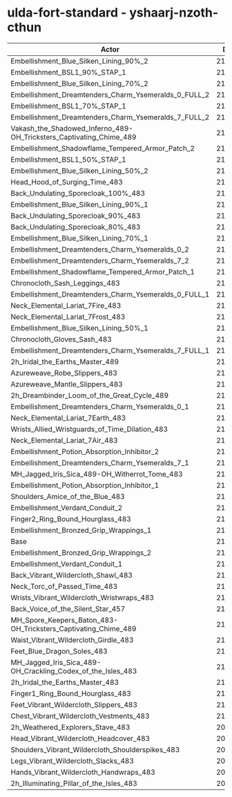 # ulda-fort-standard - yshaarj-nzoth-cthun
| Actor | DPS | Increase |
|---|:---:|:---:|
|Embellishment_Blue_Silken_Lining_90%_2|218478|3.38%|
|Embellishment_BSL1_90%_STAP_1|217321|2.83%|
|Embellishment_Blue_Silken_Lining_70%_2|216828|2.60%|
|Embellishment_Dreamtenders_Charm_Ysemeralds_0_FULL_2|216686|2.53%|
|Embellishment_BSL1_70%_STAP_1|216418|2.41%|
|Embellishment_Dreamtenders_Charm_Ysemeralds_7_FULL_2|216068|2.24%|
|Vakash_the_Shadowed_Inferno_489-OH_Tricksters_Captivating_Chime_489|216038|2.23%|
|Embellishment_Shadowflame_Tempered_Armor_Patch_2|216000|2.21%|
|Embellishment_BSL1_50%_STAP_1|215679|2.06%|
|Embellishment_Blue_Silken_Lining_50%_2|215248|1.85%|
|Head_Hood_of_Surging_Time_483|215163|1.81%|
|Back_Undulating_Sporecloak_100%_483|214956|1.71%|
|Embellishment_Blue_Silken_Lining_90%_1|214857|1.67%|
|Back_Undulating_Sporecloak_90%_483|214512|1.50%|
|Back_Undulating_Sporecloak_80%_483|214133|1.33%|
|Embellishment_Blue_Silken_Lining_70%_1|214121|1.32%|
|Embellishment_Dreamtenders_Charm_Ysemeralds_0_2|213926|1.23%|
|Embellishment_Dreamtenders_Charm_Ysemeralds_7_2|213802|1.17%|
|Embellishment_Shadowflame_Tempered_Armor_Patch_1|213629|1.09%|
|Chronocloth_Sash_Leggings_483|213598|1.07%|
|Embellishment_Dreamtenders_Charm_Ysemeralds_0_FULL_1|213571|1.06%|
|Neck_Elemental_Lariat_7Fire_483|213322|0.94%|
|Neck_Elemental_Lariat_7Frost_483|213317|0.94%|
|Embellishment_Blue_Silken_Lining_50%_1|213245|0.91%|
|Chronocloth_Gloves_Sash_483|213221|0.89%|
|Embellishment_Dreamtenders_Charm_Ysemeralds_7_FULL_1|213120|0.85%|
|2h_Iridal_the_Earths_Master_489|213004|0.79%|
|Azureweave_Robe_Slippers_483|212989|0.78%|
|Azureweave_Mantle_Slippers_483|212653|0.63%|
|2h_Dreambinder_Loom_of_the_Great_Cycle_489|212566|0.58%|
|Embellishment_Dreamtenders_Charm_Ysemeralds_0_1|212513|0.56%|
|Neck_Elemental_Lariat_7Earth_483|212508|0.56%|
|Wrists_Allied_Wristguards_of_Time_Dilation_483|212337|0.48%|
|Neck_Elemental_Lariat_7Air_483|212328|0.47%|
|Embellishment_Potion_Absorption_Inhibitor_2|212228|0.42%|
|Embellishment_Dreamtenders_Charm_Ysemeralds_7_1|212093|0.36%|
|MH_Jagged_Iris_Sica_489-OH_Witherrot_Tome_483|211678|0.16%|
|Embellishment_Potion_Absorption_Inhibitor_1|211674|0.16%|
|Shoulders_Amice_of_the_Blue_483|211411|0.04%|
|Embellishment_Verdant_Conduit_2|211380|0.02%|
|Finger2_Ring_Bound_Hourglass_483|211376|0.02%|
|Embellishment_Bronzed_Grip_Wrappings_1|211339|0.00%|
|Base|211332|0.00%|
|Embellishment_Bronzed_Grip_Wrappings_2|211311|-0.01%|
|Embellishment_Verdant_Conduit_1|211284|-0.02%|
|Back_Vibrant_Wildercloth_Shawl_483|211077|-0.12%|
|Neck_Torc_of_Passed_Time_483|210982|-0.17%|
|Wrists_Vibrant_Wildercloth_Wristwraps_483|210919|-0.20%|
|Back_Voice_of_the_Silent_Star_457|210868|-0.22%|
|MH_Spore_Keepers_Baton_483-OH_Tricksters_Captivating_Chime_489|210766|-0.27%|
|Waist_Vibrant_Wildercloth_Girdle_483|210733|-0.28%|
|Feet_Blue_Dragon_Soles_483|210541|-0.37%|
|MH_Jagged_Iris_Sica_489-OH_Crackling_Codex_of_the_Isles_483|210293|-0.49%|
|2h_Iridal_the_Earths_Master_483|210274|-0.50%|
|Finger1_Ring_Bound_Hourglass_483|210210|-0.53%|
|Feet_Vibrant_Wildercloth_Slippers_483|210134|-0.57%|
|Chest_Vibrant_Wildercloth_Vestments_483|210099|-0.58%|
|2h_Weathered_Explorers_Stave_483|209775|-0.74%|
|Head_Vibrant_Wildercloth_Headcover_483|209761|-0.74%|
|Shoulders_Vibrant_Wildercloth_Shoulderspikes_483|209745|-0.75%|
|Legs_Vibrant_Wildercloth_Slacks_483|209604|-0.82%|
|Hands_Vibrant_Wildercloth_Handwraps_483|209223|-1.00%|
|2h_Illuminating_Pillar_of_the_Isles_483|208838|-1.18%|
